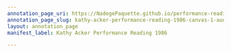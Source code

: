 ```yaml
---
annotation_page_uri: https://NadegePaquette.github.io/performance-reading-acker/annotations/kathy-acker-performance-reading-1986-canvas-1-audience.json
annotation_page_slug: kathy-acker-performance-reading-1986-canvas-1-audience
layout: annotation_page
manifest_label: Kathy Acker Performance Reading 1986

---
```

